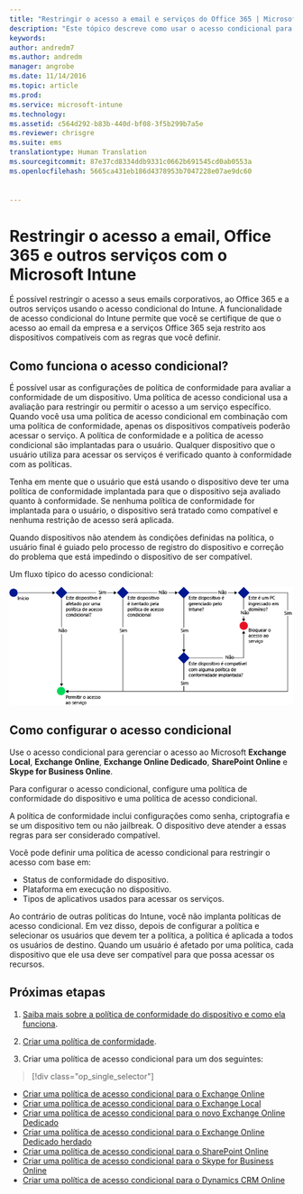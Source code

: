 ```yaml
---
title: "Restringir o acesso a email e serviços do Office 365 | Microsoft Intune"
description: "Este tópico descreve como usar o acesso condicional para permitir que apenas dispositivos compatíveis acessem dados e o email da empresa no SharePoint Online e outros serviços."
keywords: 
author: andredm7
ms.author: andredm
manager: angrobe
ms.date: 11/14/2016
ms.topic: article
ms.prod: 
ms.service: microsoft-intune
ms.technology: 
ms.assetid: c564d292-b83b-440d-bf08-3f5b299b7a5e
ms.reviewer: chrisgre
ms.suite: ems
translationtype: Human Translation
ms.sourcegitcommit: 87e37cd8334ddb9331c0662b691545cd0ab0553a
ms.openlocfilehash: 5665ca431eb186d4378953b7047228e07ae9dc60


---
```


# <a name="restrict-access-to-email-office-365-and-other-services-with-microsoft-intune"></a>Restringir o acesso a email, Office 365 e outros serviços com o Microsoft Intune
É possível restringir o acesso a seus emails corporativos, ao Office 365 e a outros serviços usando o acesso condicional do Intune. A funcionalidade de acesso condicional do Intune permite que você se certifique de que o acesso ao email da empresa e a serviços Office 365 seja restrito aos dispositivos compatíveis com as regras que você definir.
## <a name="how-does-conditional-access-work"></a>Como funciona o acesso condicional?
É possível usar as configurações de política de conformidade para avaliar a conformidade de um dispositivo. Uma política de acesso condicional usa a avaliação para restringir ou permitir o acesso a um serviço específico. Quando você usa uma política de acesso condicional em combinação com uma política de conformidade, apenas os dispositivos compatíveis poderão acessar o serviço. A política de conformidade e a política de acesso condicional são implantadas para o usuário. Qualquer dispositivo que o usuário utiliza para acessar os serviços é verificado quanto à conformidade com as políticas.

Tenha em mente que o usuário que está usando o dispositivo deve ter uma política de conformidade implantada para que o dispositivo seja avaliado quanto à conformidade.
Se nenhuma política de conformidade for implantada para o usuário, o dispositivo será tratado como compatível e nenhuma restrição de acesso será aplicada.

Quando dispositivos não atendem às condições definidas na política, o usuário final é guiado pelo processo de registro do dispositivo e correção do problema que está impedindo o dispositivo de ser compatível.

Um fluxo típico do acesso condicional:

![Diagrama que mostra os pontos de decisão usados para determinar se um dispositivo tem acesso permitido ou bloqueado a um serviço](../media/ConditionalAccess4.png)

## <a name="how-to-configure-conditional-access"></a>Como configurar o acesso condicional
Use o acesso condicional para gerenciar o acesso ao Microsoft **Exchange Local**, **Exchange Online**, **Exchange Online Dedicado**, **SharePoint Online** e **Skype for Business Online**.

Para configurar o acesso condicional, configure uma política de conformidade do dispositivo e uma política de acesso condicional.

A política de conformidade inclui configurações como senha, criptografia e se um dispositivo tem ou não jailbreak. O dispositivo deve atender a essas regras para ser considerado compatível.

Você pode definir uma política de acesso condicional para restringir o acesso com base em:
- Status de conformidade do dispositivo.
- Plataforma em execução no dispositivo.
- Tipos de aplicativos usados para acessar os serviços.

Ao contrário de outras políticas do Intune, você não implanta políticas de acesso condicional. Em vez disso, depois de configurar a política e selecionar os usuários que devem ter a política, a política é aplicada a todos os usuários de destino. Quando um usuário é afetado por uma política, cada dispositivo que ele usa deve ser compatível para que possa acessar os recursos.


## <a name="next-steps"></a>Próximas etapas
1. [Saiba mais sobre a política de conformidade do dispositivo e como ela funciona](introduction-to-device-compliance-policies-in-microsoft-intune.md).

2. [Criar uma política de conformidade](create-a-device-compliance-policy-in-microsoft-intune.md).

2.  Criar uma política de acesso condicional para um dos seguintes:
> [!div class="op_single_selector"]
  - [Criar uma política de acesso condicional para o Exchange Online](restrict-access-to-exchange-online-with-microsoft-intune.md)
  - [Criar uma política de acesso condicional para o Exchange Local](restrict-access-to-exchange-onpremises-with-microsoft-intune.md)
  - [Criar uma política de acesso condicional para o novo Exchange Online Dedicado](restrict-access-to-exchange-online-with-microsoft-intune.md)
  - [Criar uma política de acesso condicional para o Exchange Online Dedicado herdado](restrict-access-to-exchange-onpremises-with-microsoft-intune.md)
  - [Criar uma política de acesso condicional para o SharePoint Online](restrict-access-to-sharepoint-online-with-microsoft-intune.md)
  - [Criar uma política de acesso condicional para o Skype for Business Online](restrict-access-to-skype-for-business-online-with-microsoft-intune.md)
  - [Criar uma política de acesso condicional para o Dynamics CRM Online](restrict-access-to-dynamics-crm-online-with-microsoft-intune.md)



<!--HONumber=Dec16_HO2-->


